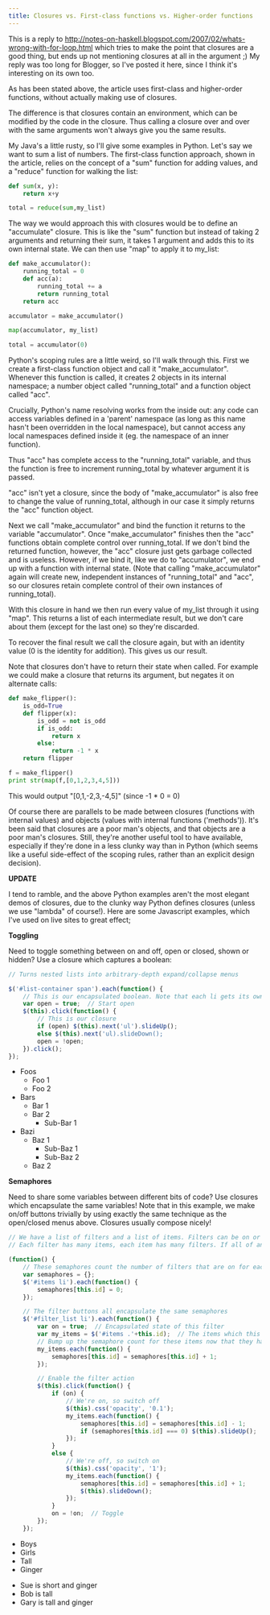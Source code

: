 ```yaml
---
title: Closures vs. First-class functions vs. Higher-order functions
---
```

This is a reply to <a href="http://notes-on-haskell.blogspot.com/2007/02/whats-wrong-with-for-loop.html">http://notes-on-haskell.blogspot.com/2007/02/whats-wrong-with-for-loop.html</a> which tries to make the point that closures are a good thing, but ends up not mentioning closures at all in the argument ;) My reply was too long for Blogger, so I've posted it here, since I think it's interesting on its own too.

As has been stated above, the article uses first-class and higher-order functions, without actually making use of closures.

The difference is that closures contain an environment, which can be modified by the code in the closure. Thus calling a closure over and over with the same arguments won't always give you the same results.

My Java's a little rusty, so I'll give some examples in Python. Let's say we want to sum a list of numbers. The first-class function approach, shown in the article, relies on the concept of a "sum" function for adding values, and a "reduce" function for walking the list:

```python
def sum(x, y):
    return x+y

total = reduce(sum,my_list)
```

The way we would approach this with closures would be to define an "accumulate" closure. This is like the "sum" function but instead of taking 2 arguments and returning their sum, it takes 1 argument and adds this to its own internal state. We can then use "map" to apply it to my_list:

```python
def make_accumulator():
    running_total = 0
    def acc(a):
        running_total += a
        return running_total
    return acc

accumulator = make_accumulator()

map(accumulator, my_list)

total = accumulator(0)
```

Python's scoping rules are a little weird, so I'll walk through this. First we create a first-class function object and call it "make_accumulator". Whenever this function is called, it creates 2 objects in its internal namespace; a number object called "running_total" and a function object called "acc".

Crucially, Python's name resolving works from the inside out: any code can access variables defined in a 'parent' namespace (as long as this name hasn't been overridden in the local namespace), but cannot access any local namespaces defined inside it (eg. the namespace of an inner function).

Thus "acc" has complete access to the "running_total" variable, and thus the function is free to increment running_total by whatever argument it is passed.

"acc" isn't yet a closure, since the body of "make_accumulator" is also free to change the value of running_total, although in our case it simply returns the "acc" function object.

Next we call "make_accumulator" and bind the function it returns to the variable "accumulator". Once "make_accumulator" finishes then the "acc" functions obtain complete control over running_total. If we don't bind the returned function, however, the "acc" closure just gets garbage collected and is useless. However, if we bind it, like we do to "accumulator", we end up with a function with internal state. (Note that calling "make_accumulator" again will create new, independent instances of "running_total" and "acc", so our closures retain complete control of their own instances of running_total).

With this closure in hand we then run every value of my_list through it using "map". This returns a list of each intermediate result, but we don't care about them (except for the last one) so they're discarded.

To recover the final result we call the closure again, but with an identity value (0 is the identity for addition). This gives us our result.

Note that closures don't have to return their state when called. For example we could make a closure that returns its argument, but negates it on alternate calls:

```python
def make_flipper():
    is_odd=True
    def flipper(x):
        is_odd = not is_odd
        if is_odd:
            return x
        else:
            return -1 * x
    return flipper

f = make_flipper()
print str(map(f,[0,1,2,3,4,5]))
```

This would output "[0,1,-2,3,-4,5]" (since -1 * 0 = 0)

Of course there are parallels to be made between closures (functions with internal values) and objects (values with internal functions ('methods')). It's been said that closures are a poor man's objects, and that objects are a poor man's closures. Still, they're another useful tool to have available, especially if they're done in a less clunky way than in Python (which seems like a useful side-effect of the scoping rules, rather than an explicit design decision).

**UPDATE**

I tend to ramble, and the above Python examples aren't the most elegant demos of closures, due to the clunky way Python defines closures (unless we use "lambda" of course!). Here are some Javascript examples, which I've used on live sites to great effect;

**Toggling**

Need to toggle something between on and off, open or closed, shown or hidden? Use a closure which captures a boolean:

```javascript
// Turns nested lists into arbitrary-depth expand/collapse menus

$('#list-container span').each(function() {
    // This is our encapsulated boolean. Note that each li gets its own.
    var open = true;  // Start open
    $(this).click(function() {
        // This is our closure
        if (open) $(this).next('ul').slideUp();
        else $(this).next('ul).slideDown();
        open = !open;
    }).click();
});
```

<ul id="list-container">
  <li>
    <span>Foos</span>
    <ul>
      <li>
        <span>Foo 1</span>
      </li>
      <li>
        <span>Foo 2</span>
      </li>
    </ul>
  </li>
  <li>
    <span>Bars</span>
    <ul>
      <li>
        <span>Bar 1</span>
      </li>
      <li>
        <span>Bar 2</span>
        <ul>
          <li>
            <span>Sub-Bar 1</span>
          </li>
        </ul>
    </ul>
  </li>
  <li>
    <span>Bazi</span>
    <ul>
      <li>
        <span>Baz 1</span>
        <ul>
          <li>
            <span>Sub-Baz 1</span>
          </li>
          <li>
            <span>Sub-Baz 2</span>
          </li>
        </ul>
      </li>
      <li>
        <span>Baz 2</span>
      </li>
    </ul>
  </li>
</ul>

<script src="/js/jquery.js"></script>
<script src="/js/underscore.js"></script>

<script type="text/javascript"> // <![CDATA[
// Turns nested lists into arbitrary-depth expand/collapse menus

$('#list-container span').each(function() {
    // This is our encapsulated boolean. Note that each ul gets its own.
    var open = true;  // Start open
    $(this).click(function() {
        // This is our closure
        if (open) $(this).next('ul').slideUp();
        else $(this).next('ul').slideDown();
        open = !open;
    }).click();
});
// ]]></script>

**Semaphores**

Need to share some variables between different bits of code? Use closures which encapsulate the same variables! Note that in this example, we make on/off buttons trivially by using exactly the same technique as the open/closed menus above. Closures usually compose nicely!

```javascript
// We have a list of filters and a list of items. Filters can be on or off. Items are associated with filters using class names.
// Each filter has many items, each item has many filters. If all of an item's filters are off, it is hidden. Otherwise it is shown.

(function() {
    // These semaphores count the number of filters that are on for each item
    var semaphores = {};
    $('#items li').each(function() {
        semaphores[this.id] = 0;
    });

    // The filter buttons all encapsulate the same semaphores
    $('#filter_list li').each(function() {
        var on = true;  // Encapsulated state of this filter
        var my_items = $('#items .'+this.id);  // The items which this filter affects
        // Bump up the semaphore count for these items now that they have a new filter
        my_items.each(function() {
            semaphores[this.id] = semaphores[this.id] + 1;
        });

        // Enable the filter action
        $(this).click(function() {
            if (on) {
                // We're on, so switch off
                $(this).css('opacity', '0.1');
                my_items.each(function() {
                    semaphores[this.id] = semaphores[this.id] - 1;
                    if (semaphores[this.id] === 0) $(this).slideUp();
                });
            }
            else {
                // We're off, so switch on
                $(this).css('opacity', '1');
                my_items.each(function() {
                    semaphores[this.id] = semaphores[this.id] + 1;
                    $(this).slideDown();
                });
            }
            on = !on;  // Toggle
        });
    });
```

<ul id="filter_list">
  <li id="boy">Boys</li>
  <li id="girl">Girls</li>
  <li id="tall">Tall</li>
  <li id="ginger">Ginger</li>
</ul>
<ul id="items">
  <li id="item_1" class="ginger girl">Sue is short and ginger</li>
  <li id="item_2" class="tall boy">Bob is tall</li>
  <li id="item_3" class="tall ginger boy">Gary is tall and ginger</li>
</ul>

<script type="text/javascript"> // <![CDATA[
// We have a list of filters and a list of items. Filters can be on or off. Items are associated with filters using class names.
// Each filter has many items, each item has many filters. If all of an item's filters are off, it is hidden. Otherwise it is shown.

(function() {
    // These semaphores count the number of filters that are on for each item
    var semaphores = {};
    $('#items li').each(function() {
        semaphores[this.id] = 0;
    });

    // The filter buttons all encapsulate the same semaphores
    $('#filter_list li').each(function() {
        var on = true;  // Encapsulated state of this filter
        var my_items = $('#items .'+this.id);  // The items which this filter affects
        // Bump up the semaphore count for these items now that they have a new filter
        my_items.each(function() {
            semaphores[this.id] = semaphores[this.id] + 1;
        });

        // Enable the filter action
        $(this).click(function() {
            if (on) {
                // We're on, so switch off
                $(this).css('opacity', '0.1');
                my_items.each(function() {
                    semaphores[this.id] = semaphores[this.id] - 1;
                    if (semaphores[this.id] === 0) $(this).slideUp();
                });
            }
            else {
                // We're off, so switch on
                $(this).css('opacity', '1');
                my_items.each(function() {
                    semaphores[this.id] = semaphores[this.id] + 1;
                    $(this).slideDown();
                });
            }
            on = !on;  // Toggle
        });
    });
})();
// ]]></script>

